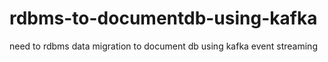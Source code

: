 # rdbms-to-documentdb-using-kafka
need to rdbms data migration to document db using kafka event streaming
